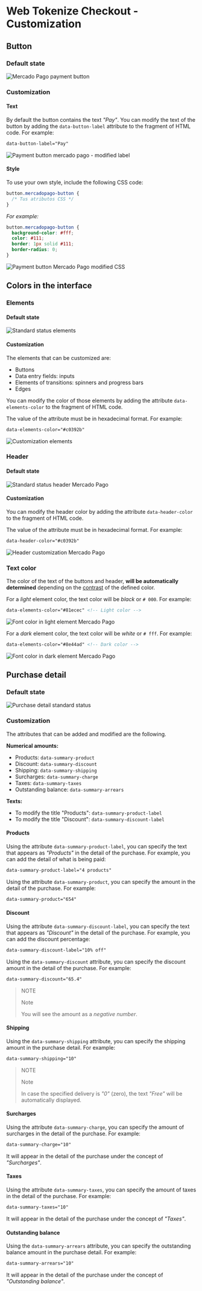 

# Web Tokenize Checkout - Customization

## Button

### Default state

![Mercado Pago payment button](/images/paybutton.png)

### Customization

#### Text

By default the button contains the text *"Pay"*. You can modify the text of the button by adding the `data-button-label` attribute to the fragment of HTML code. For example:

```html
data-button-label="Pay"
```

![Payment button mercado pago - modified label](/images/paybutton-modified-label.png)

#### Style

To use your own style, include the following CSS code:

```css
button.mercadopago-button {
  /* Tus atributos CSS */
}
```

*For example:*

```css
button.mercadopago-button {
  background-color: #fff;
  color: #111;
  border: 1px solid #111;
  border-radius: 0;
}
```

![Payment button Mercado Pago modified CSS](/images/paybutton-modified-css.png)


## Colors in the interface

### Elements

#### Default state

![Standard status elements](/images/cow-ui-elements.png)

#### Customization

The elements that can be customized are:

- Buttons
- Data entry fields: inputs
- Elements of transitions: spinners and progress bars
- Edges

You can modify the color of those elements by adding the attribute `data-elements-color` to the fragment of HTML code.

The value of the attribute must be in hexadecimal format. For example:

```html
data-elements-color="#c0392b"
```

![Customization elements](/images/cow-ui-elements--custom.png)


### Header

#### Default state

![Standard status header Mercado Pago](/images/cow-ui-header.png)

#### Customization

You can modify the header color by adding the attribute `data-header-color` to the fragment of HTML code.

The value of the attribute must be in hexadecimal format. For example:

```html
data-header-color="#c0392b"
```

![Header customization Mercado Pago](/images/cow-ui-header--custom.png)


### Text color

The color of the text of the buttons and header, **will be automatically determined** depending on the [contrast](https://24ways.org/2010/calculating-color-contrast) of the defined color.

For a *light* element color, the text color will be *black* or `# 000`. For example:

```html
data-elements-color="#81ecec" <!-- Light color -->
```

![Font color in light element Mercado Pago](/images/cow-ui-fontcolor__light.png)

For a *dark* element color, the text color will be *white* or `# fff`. For example:

```html
data-elements-color="#8e44ad" <!-- Dark color -->
```

![Font color in dark element Mercado Pago](/images/cow-ui-fontcolor__dark.png)

## Purchase detail

### Default state

![Purchase detail standard status](/images/cow-summary.png)


### Customization

The attributes that can be added and modified are the following.

**Numerical amounts:**

- Products: `data-summary-product`
- Discount: `data-summary-discount`
- Shipping: `data-summary-shipping`
- Surcharges: `data-summary-charge`
- Taxes: `data-summary-taxes`
- Outstanding balance: `data-summary-arrears`

**Texts:**

- To modify the title "Products": `data-summary-product-label`
- To modify the title "Discount": `data-summary-discount-label`

#### Products

Using the attribute `data-summary-product-label`, you can specify the text that appears as *"Products"* in the detail of the purchase. For example, you can add the detail of what is being paid:

```html
data-summary-product-label="4 products"
```

Using the attribute `data-summary-product`, you can specify the amount in the detail of the purchase. For example:

```html
data-summary-product="654"
```


#### Discount

Using the attribute `data-summary-discount-label`, you can specify the text that appears as *"Discount"* in the detail of the purchase. For example, you can add the discount percentage:

```html
data-summary-discount-label="10% off"
```

Using the `data-summary-discount` attribute, you can specify the discount amount in the detail of the purchase. For example:

```html
data-summary-discount="65.4"
```

> NOTE
>
> Note
>
> You will see the amount as a *negative number*.


#### Shipping

Using the `data-summary-shipping` attribute, you can specify the shipping amount in the purchase detail. For example:

```html
data-summary-shipping="10"
```

> NOTE
>
> Note
>
> In case the specified delivery is *"0"* (zero), the text *"Free"* will be automatically displayed.


#### Surcharges

Using the attribute `data-summary-charge`, you can specify the amount of surcharges in the detail of the purchase. For example:

```html
data-summary-charge="10"
```

It will appear in the detail of the purchase under the concept of *"Surcharges"*.


#### Taxes

Using the attribute `data-summary-taxes`, you can specify the amount of taxes in the detail of the purchase. For example:

```html
data-summary-taxes="10"
```
 
It will appear in the detail of the purchase under the concept of *"Taxes"*.

#### Outstanding balance

Using the `data-summary-arrears` attribute, you can specify the outstanding balance amount in the purchase detail. For example:

```html
data-summary-arrears="10"
```

It will appear in the detail of the purchase under the concept of *"Outstanding balance"*.

